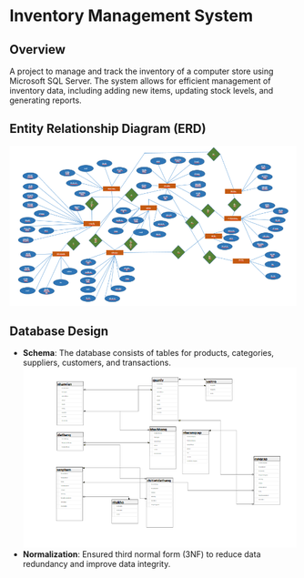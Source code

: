 # Inventory Management System
## Overview
A project to manage and track the inventory of a computer store using Microsoft SQL Server. The system allows for efficient management of inventory data, including adding new items, updating stock levels, and generating reports.
## Entity Relationship Diagram (ERD)
![ERD](erd.png)
## Database Design
- **Schema**: The database consists of tables for products, categories, suppliers, customers, and transactions.
![Schema](database_schema.png)
- **Normalization**: Ensured third normal form (3NF) to reduce data redundancy and improve data integrity.
